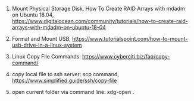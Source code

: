 1. Mount Physical Storage Disk, How To Create RAID Arrays with mdadm on Ubuntu 18.04, https://www.digitalocean.com/community/tutorials/how-to-create-raid-arrays-with-mdadm-on-ubuntu-18-04

2. Format and Mount USB, https://www.tutorialspoint.com/how-to-mount-usb-drive-in-a-linux-system

3. Linux Copy File Commands: https://www.cyberciti.biz/faq/copy-command/

3. copy local file to ssh server: scp command, https://www.simplified.guide/ssh/copy-file

4. open current folder via command line: xdg-open .
